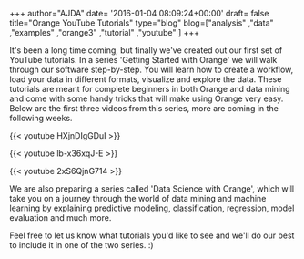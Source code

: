 +++
author="AJDA"
date= '2016-01-04 08:09:24+00:00'
draft= false
title="Orange YouTube Tutorials"
type="blog"
blog=["analysis" ,"data" ,"examples" ,"orange3" ,"tutorial" ,"youtube" ]
+++

It's been a long time coming, but finally we've created out our first set of YouTube tutorials. In a series 'Getting Started with Orange' we will walk through our software step-by-step. You will learn how to create a workflow, load your data in different formats, visualize and explore the data. These tutorials are meant for complete beginners in both Orange and data mining and come with some handy tricks that will make using Orange very easy. Below are the first three videos from this series, more are coming in the following weeks.




{{< youtube HXjnDIgGDuI >}}

{{< youtube lb-x36xqJ-E >}}

{{< youtube 2xS6QjnG714 >}}







We are also preparing a series called 'Data Science with Orange', which will take you on a journey through the world of data mining and machine learning by explaining predictive modeling, classification, regression, model evaluation and much more.

Feel free to let us know what tutorials you'd like to see and we'll do our best to include it in one of the two series. :)
